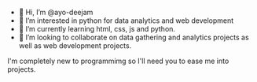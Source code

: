 - 👋 Hi, I’m @ayo-deejam
- 👀 I’m interested in python for data analytics and web development
- 🌱 I’m currently learning html, css, js and python.
- 💞️ I’m looking to collaborate on data gathering and analytics projects as well as web development projects.

I'm completely new to programmimg so I'll need you to ease me into projects.
<!---
ayo-deejam/ayo-deejam is a ✨ special ✨ repository because its `README.md` (this file) appears on your GitHub profile.
You can click the Preview link to take a look at your changes.
--->
